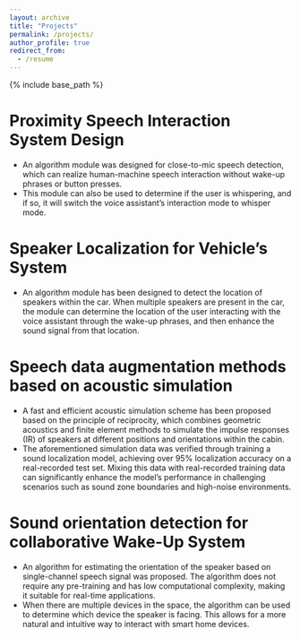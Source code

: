 ```yaml
---
layout: archive
title: "Projects"
permalink: /projects/
author_profile: true
redirect_from:
  - /resume
---
```


{% include base_path %}

Proximity Speech Interaction System Design
======
* An algorithm module was designed for close-to-mic speech detection, which can realize human-machine speech interaction without
wake-up phrases or button presses.
* This module can also be used to determine if the user is whispering, and if so, it will switch the voice assistant’s interaction mode to
whisper mode.

Speaker Localization for Vehicle’s System
======
* An algorithm module has been designed to detect the location of speakers within the car. When multiple speakers are present in the car, the module can determine the location of the user interacting with the voice assistant through the wake-up phrases, and then enhance the sound signal from that location.

 
Speech data augmentation methods based on acoustic simulation
======
* A fast and efficient acoustic simulation scheme has been proposed based on the principle of reciprocity, which combines geometric
acoustics and finite element methods to simulate the impulse responses (IR) of speakers at different positions and orientations within
the cabin.
* The aforementioned simulation data was verified through training a sound localization model, achieving over 95% localization accuracy
on a real-recorded test set. Mixing this data with real-recorded training data can significantly enhance the model’s performance in
challenging scenarios such as sound zone boundaries and high-noise environments.

Sound orientation detection for collaborative Wake-Up System
======
* An algorithm for estimating the orientation of the speaker based on single-channel speech signal was proposed. The algorithm does
not require any pre-training and has low computational complexity, making it suitable for real-time applications.
* When there are multiple devices in the space, the algorithm can be used to determine which device the speaker is facing. This allows
for a more natural and intuitive way to interact with smart home devices.
